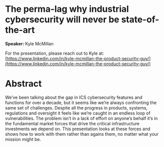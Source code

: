 # The perma-lag why industrial cybersecurity will never be state-of-the-art

**Speaker:** Kyle McMillan

For the presentation, please reach out to Kyle at: [https://www.linkedin.com/in/kyle-mcmillan-the-product-security-guy/](https://www.linkedin.com/in/kyle-mcmillan-the-product-security-guy/)

# Abstract

We’ve been talking about the gap in ICS cybersecurity features and functions for over a decade, but it seems like we’re always confronting the same set of challenges.  Despite all the progress in products, systems, regulations and oversight it feels like we’re caught in an endless loop of vulnerabilities.  The problem isn’t in a lack of effort on anyone’s behalf it’s in the fundamental market forces that drive the critical infrastructure investments we depend on.  This presentation looks at these forces and shows how to work with them rather than agains them, no matter what your mission might be.
